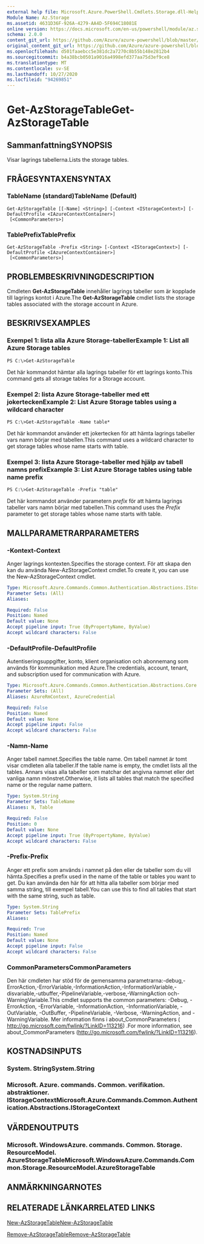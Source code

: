 ```yaml
---
external help file: Microsoft.Azure.PowerShell.Cmdlets.Storage.dll-Help.xml
Module Name: Az.Storage
ms.assetid: 4631D36F-926A-4279-AA4D-5F694C18081E
online version: https://docs.microsoft.com/en-us/powershell/module/az.storage/get-azstoragetable
schema: 2.0.0
content_git_url: https://github.com/Azure/azure-powershell/blob/master/src/Storage/Storage.Management/help/Get-AzStorageTable.md
original_content_git_url: https://github.com/Azure/azure-powershell/blob/master/src/Storage/Storage.Management/help/Get-AzStorageTable.md
ms.openlocfilehash: d501faaebcc5e381dc2a7270c8b55b148e2812b4
ms.sourcegitcommit: b4a38bcb0501a9016a4998efd377aa75d3ef9ce8
ms.translationtype: MT
ms.contentlocale: sv-SE
ms.lasthandoff: 10/27/2020
ms.locfileid: "94269851"
---
```

# <span data-ttu-id="2b2a3-101">Get-AzStorageTable</span><span class="sxs-lookup"><span data-stu-id="2b2a3-101">Get-AzStorageTable</span></span>

## <span data-ttu-id="2b2a3-102">Sammanfattning</span><span class="sxs-lookup"><span data-stu-id="2b2a3-102">SYNOPSIS</span></span>
<span data-ttu-id="2b2a3-103">Visar lagrings tabellerna.</span><span class="sxs-lookup"><span data-stu-id="2b2a3-103">Lists the storage tables.</span></span>

## <span data-ttu-id="2b2a3-104">FRÅGESYNTAXEN</span><span class="sxs-lookup"><span data-stu-id="2b2a3-104">SYNTAX</span></span>

### <span data-ttu-id="2b2a3-105">TableName (standard)</span><span class="sxs-lookup"><span data-stu-id="2b2a3-105">TableName (Default)</span></span>
```
Get-AzStorageTable [[-Name] <String>] [-Context <IStorageContext>] [-DefaultProfile <IAzureContextContainer>]
 [<CommonParameters>]
```

### <span data-ttu-id="2b2a3-106">TablePrefix</span><span class="sxs-lookup"><span data-stu-id="2b2a3-106">TablePrefix</span></span>
```
Get-AzStorageTable -Prefix <String> [-Context <IStorageContext>] [-DefaultProfile <IAzureContextContainer>]
 [<CommonParameters>]
```

## <span data-ttu-id="2b2a3-107">PROBLEMBESKRIVNING</span><span class="sxs-lookup"><span data-stu-id="2b2a3-107">DESCRIPTION</span></span>
<span data-ttu-id="2b2a3-108">Cmdleten **Get-AzStorageTable** innehåller lagrings tabeller som är kopplade till lagrings kontot i Azure.</span><span class="sxs-lookup"><span data-stu-id="2b2a3-108">The **Get-AzStorageTable** cmdlet lists the storage tables associated with the storage account in Azure.</span></span>

## <span data-ttu-id="2b2a3-109">BESKRIVS</span><span class="sxs-lookup"><span data-stu-id="2b2a3-109">EXAMPLES</span></span>

### <span data-ttu-id="2b2a3-110">Exempel 1: lista alla Azure Storage-tabeller</span><span class="sxs-lookup"><span data-stu-id="2b2a3-110">Example 1: List all Azure Storage tables</span></span>
```
PS C:\>Get-AzStorageTable
```

<span data-ttu-id="2b2a3-111">Det här kommandot hämtar alla lagrings tabeller för ett lagrings konto.</span><span class="sxs-lookup"><span data-stu-id="2b2a3-111">This command gets all storage tables for a Storage account.</span></span>

### <span data-ttu-id="2b2a3-112">Exempel 2: lista Azure Storage-tabeller med ett jokertecken</span><span class="sxs-lookup"><span data-stu-id="2b2a3-112">Example 2: List Azure Storage tables using a wildcard character</span></span>
```
PS C:\>Get-AzStorageTable -Name table*
```

<span data-ttu-id="2b2a3-113">Det här kommandot använder ett jokertecken för att hämta lagrings tabeller vars namn börjar med tabellen.</span><span class="sxs-lookup"><span data-stu-id="2b2a3-113">This command uses a wildcard character to get storage tables whose name starts with table.</span></span>

### <span data-ttu-id="2b2a3-114">Exempel 3: lista Azure Storage-tabeller med hjälp av tabell namns prefix</span><span class="sxs-lookup"><span data-stu-id="2b2a3-114">Example 3: List Azure Storage tables using table name prefix</span></span>
```
PS C:\>Get-AzStorageTable -Prefix "table"
```

<span data-ttu-id="2b2a3-115">Det här kommandot använder parametern *prefix* för att hämta lagrings tabeller vars namn börjar med tabellen.</span><span class="sxs-lookup"><span data-stu-id="2b2a3-115">This command uses the *Prefix* parameter to get storage tables whose name starts with table.</span></span>

## <span data-ttu-id="2b2a3-116">MALLPARAMETRAR</span><span class="sxs-lookup"><span data-stu-id="2b2a3-116">PARAMETERS</span></span>

### <span data-ttu-id="2b2a3-117">-Kontext</span><span class="sxs-lookup"><span data-stu-id="2b2a3-117">-Context</span></span>
<span data-ttu-id="2b2a3-118">Anger lagrings kontexten.</span><span class="sxs-lookup"><span data-stu-id="2b2a3-118">Specifies the storage context.</span></span>
<span data-ttu-id="2b2a3-119">För att skapa den kan du använda New-AzStorageContext cmdlet.</span><span class="sxs-lookup"><span data-stu-id="2b2a3-119">To create it, you can use the New-AzStorageContext cmdlet.</span></span>

```yaml
Type: Microsoft.Azure.Commands.Common.Authentication.Abstractions.IStorageContext
Parameter Sets: (All)
Aliases:

Required: False
Position: Named
Default value: None
Accept pipeline input: True (ByPropertyName, ByValue)
Accept wildcard characters: False
```

### <span data-ttu-id="2b2a3-120">-DefaultProfile</span><span class="sxs-lookup"><span data-stu-id="2b2a3-120">-DefaultProfile</span></span>
<span data-ttu-id="2b2a3-121">Autentiseringsuppgifter, konto, klient organisation och abonnemang som används för kommunikation med Azure.</span><span class="sxs-lookup"><span data-stu-id="2b2a3-121">The credentials, account, tenant, and subscription used for communication with Azure.</span></span>

```yaml
Type: Microsoft.Azure.Commands.Common.Authentication.Abstractions.Core.IAzureContextContainer
Parameter Sets: (All)
Aliases: AzureRmContext, AzureCredential

Required: False
Position: Named
Default value: None
Accept pipeline input: False
Accept wildcard characters: False
```

### <span data-ttu-id="2b2a3-122">-Namn</span><span class="sxs-lookup"><span data-stu-id="2b2a3-122">-Name</span></span>
<span data-ttu-id="2b2a3-123">Anger tabell namnet.</span><span class="sxs-lookup"><span data-stu-id="2b2a3-123">Specifies the table name.</span></span>
<span data-ttu-id="2b2a3-124">Om tabell namnet är tomt visar cmdleten alla tabeller.</span><span class="sxs-lookup"><span data-stu-id="2b2a3-124">If the table name is empty, the cmdlet lists all the tables.</span></span>
<span data-ttu-id="2b2a3-125">Annars visas alla tabeller som matchar det angivna namnet eller det vanliga namn mönstret.</span><span class="sxs-lookup"><span data-stu-id="2b2a3-125">Otherwise, it lists all tables that match the specified name or the regular name pattern.</span></span>

```yaml
Type: System.String
Parameter Sets: TableName
Aliases: N, Table

Required: False
Position: 0
Default value: None
Accept pipeline input: True (ByPropertyName, ByValue)
Accept wildcard characters: False
```

### <span data-ttu-id="2b2a3-126">-Prefix</span><span class="sxs-lookup"><span data-stu-id="2b2a3-126">-Prefix</span></span>
<span data-ttu-id="2b2a3-127">Anger ett prefix som används i namnet på den eller de tabeller som du vill hämta.</span><span class="sxs-lookup"><span data-stu-id="2b2a3-127">Specifies a prefix used in the name of the table or tables you want to get.</span></span>
<span data-ttu-id="2b2a3-128">Du kan använda den här för att hitta alla tabeller som börjar med samma sträng, till exempel tabell.</span><span class="sxs-lookup"><span data-stu-id="2b2a3-128">You can use this to find all tables that start with the same string, such as table.</span></span>

```yaml
Type: System.String
Parameter Sets: TablePrefix
Aliases:

Required: True
Position: Named
Default value: None
Accept pipeline input: False
Accept wildcard characters: False
```

### <span data-ttu-id="2b2a3-129">CommonParameters</span><span class="sxs-lookup"><span data-stu-id="2b2a3-129">CommonParameters</span></span>
<span data-ttu-id="2b2a3-130">Den här cmdleten har stöd för de gemensamma parametrarna:-debug,-ErrorAction,-ErrorVariable,-InformationAction,-InformationVariable,-disvariable,-utbuffer,-PipelineVariable,-verbose,-WarningAction och-WarningVariable.</span><span class="sxs-lookup"><span data-stu-id="2b2a3-130">This cmdlet supports the common parameters: -Debug, -ErrorAction, -ErrorVariable, -InformationAction, -InformationVariable, -OutVariable, -OutBuffer, -PipelineVariable, -Verbose, -WarningAction, and -WarningVariable.</span></span> <span data-ttu-id="2b2a3-131">Mer information finns i about_CommonParameters ( http://go.microsoft.com/fwlink/?LinkID=113216) .</span><span class="sxs-lookup"><span data-stu-id="2b2a3-131">For more information, see about_CommonParameters (http://go.microsoft.com/fwlink/?LinkID=113216).</span></span>

## <span data-ttu-id="2b2a3-132">KOSTNADS</span><span class="sxs-lookup"><span data-stu-id="2b2a3-132">INPUTS</span></span>

### <span data-ttu-id="2b2a3-133">System. String</span><span class="sxs-lookup"><span data-stu-id="2b2a3-133">System.String</span></span>

### <span data-ttu-id="2b2a3-134">Microsoft. Azure. commands. Common. verifikation. abstraktioner. IStorageContext</span><span class="sxs-lookup"><span data-stu-id="2b2a3-134">Microsoft.Azure.Commands.Common.Authentication.Abstractions.IStorageContext</span></span>

## <span data-ttu-id="2b2a3-135">VÄRDEN</span><span class="sxs-lookup"><span data-stu-id="2b2a3-135">OUTPUTS</span></span>

### <span data-ttu-id="2b2a3-136">Microsoft. WindowsAzure. commands. Common. Storage. ResourceModel. AzureStorageTable</span><span class="sxs-lookup"><span data-stu-id="2b2a3-136">Microsoft.WindowsAzure.Commands.Common.Storage.ResourceModel.AzureStorageTable</span></span>

## <span data-ttu-id="2b2a3-137">ANMÄRKNINGAR</span><span class="sxs-lookup"><span data-stu-id="2b2a3-137">NOTES</span></span>

## <span data-ttu-id="2b2a3-138">RELATERADE LÄNKAR</span><span class="sxs-lookup"><span data-stu-id="2b2a3-138">RELATED LINKS</span></span>

[<span data-ttu-id="2b2a3-139">New-AzStorageTable</span><span class="sxs-lookup"><span data-stu-id="2b2a3-139">New-AzStorageTable</span></span>](./New-AzStorageTable.md)

[<span data-ttu-id="2b2a3-140">Remove-AzStorageTable</span><span class="sxs-lookup"><span data-stu-id="2b2a3-140">Remove-AzStorageTable</span></span>](./Remove-AzStorageTable.md)



